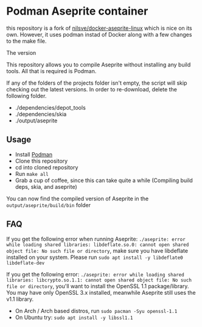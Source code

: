 # Podman Aseprite container

this repository is a fork of [nilsve/docker-aseprite-linux](https://github.com/nilsve/docker-aseprite-linux) which is nice on its own.
However, it uses podman instad of Docker along with a few changes to the make file.

The version 

This repository allows you to compile Aseprite without installing any build tools. All that is required is Podman.

If any of the folders of the projects folder isn't empty, the script will skip checking out the latest versions. In order to re-download, delete the following folder.
* ./dependencies/depot_tools
* ./dependencies/skia
* ./output/aseprite

## Usage
 * Install [Podman](https://podman.io/docs/installation)
 * Clone this repository 
 * cd into cloned repository
 * Run `make all`
 * Grab a cup of coffee, since this can take quite a while (Compiling build deps, skia, and aseprite)

You can now find the compiled version of Aseprite in the `output/aseprite/build/bin` folder

## FAQ
If you get the following error when running Aseprite: `./aseprite: error while loading shared libraries: libdeflate.so.0: cannot open shared object file: No such file or directory`, make sure you have libdeflate installed on your system. Please run
`sudo apt install -y libdeflate0 libdeflate-dev`

If you get the following error: `./aseprite: error while loading shared libraries: libcrypto.so.1.1: cannot open shared object file: No such file or directory`, you'll want to install the OpenSSL 1.1 package/library. You may have only OpenSSL 3.x installed, meanwhile Aseprite still uses the v1.1 library.
* On Arch / Arch based distros, run `sudo pacman -Syu openssl-1.1`
* On Ubuntu try: `sudo apt install -y libssl1.1`
